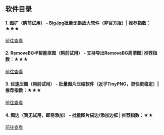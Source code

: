 
## 软件目录

#### 1. <green>图扩</green>（购前试用） - BigJpg批量无损放大软件（非官方版）| 推荐指数：★★★
[前往查看](https://jasonmin.github.io/newsky/out/large)

#### 2. <green>RemoveBG半智能抠图</green>（购前试用） - 支持导出RemoveBG高清图| 推荐指数：★★★
[前往查看](https://jasonmin.github.io/newsky/out/mer)

#### 3. <green>优速压图</green>（购前试用） - 批量图片压缩软件（近乎TinyPNG，更快更稳定）| 推荐指数：★★★
[前往查看](https://jasonmin.github.io/newsky/out/lopress)

#### 4. <green>图边</green>（暂无试用，即将添加） - 批量图片描边/添加边框 | 推荐指数：★★
[前往查看](https://jasonmin.github.io/newsky/out/qsk)

<head>
    <link rel="stylesheet" type="text/css" href="../style/thirdstyle.css">
</head>
